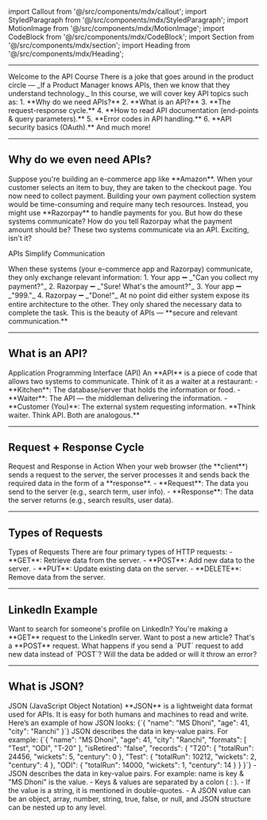 



import Callout from '@/src/components/mdx/callout';
import StyledParagraph from '@/src/components/mdx/StyledParagraph';
import MotionImage from '@/src/components/mdx/MotionImage';
import CodeBlock from '@/src/components/mdx/CodeBlock';
import Section from '@/src/components/mdx/section';
import Heading from '@/src/components/mdx/Heading';

---

<Section>
  <Heading level={1}>Welcome to the API Course</Heading>
  
  <StyledParagraph>
    There is a joke that goes around in the product circle — _If a Product Manager knows APIs, then we know that they understand technology._
  </StyledParagraph>

  <StyledParagraph>
    In this course, we will cover key API topics such as:
  </StyledParagraph>

  <StyledParagraph>
    1. **Why do we need APIs?**  
    2. **What is an API?**  
    3. **The request-response cycle.**  
    4. **How to read API documentation (end-points & query parameters).**  
    5. **Error codes in API handling.**  
    6. **API security basics (OAuth).**
  </StyledParagraph>

  <StyledParagraph>
    And much more!
  </StyledParagraph>
</Section>

---

## Why do we even need APIs?

<Section>
  <StyledParagraph>
    Suppose you're building an e-commerce app like **Amazon**.
  </StyledParagraph>

  <StyledParagraph>
    When your customer selects an item to buy, they are taken to the checkout page. You now need to collect payment. Building your own payment collection system would be time-consuming and require many tech resources. Instead, you might use **Razorpay** to handle payments for you. But how do these systems communicate? How do you tell Razorpay what the payment amount should be?
  </StyledParagraph>

  <MotionImage src="/images/api-for-pm/am_rzp.png" alt="Razorpay API Example" />

  <Callout type="info" title="API Communication">
    These two systems communicate via an API. Exciting, isn't it?
  </Callout>

  <Heading level={2}>APIs Simplify Communication</Heading>

  <StyledParagraph>
    When these systems (your e-commerce app and Razorpay) communicate, they only exchange relevant information:
  </StyledParagraph>

  <StyledParagraph>
    1. Your app ➖ _"Can you collect my payment?"_  
    2. Razorpay ➖ _"Sure! What's the amount?"_  
    3. Your app ➖ _"999."_  
    4. Razorpay ➖ _"Done!"_
  </StyledParagraph>

  <StyledParagraph>
    At no point did either system expose its entire architecture to the other. They only shared the necessary data to complete the task. This is the beauty of APIs — **secure and relevant communication.**
  </StyledParagraph>
</Section>

---

## What is an API?

<Section>
  <Heading level={2}>Application Programming Interface (API)</Heading>

  <StyledParagraph>
    An **API** is a piece of code that allows two systems to communicate. Think of it as a waiter at a restaurant:
  </StyledParagraph>

  <StyledParagraph>
    - **Kitchen**: The database/server that holds the information or food.  
    - **Waiter**: The API — the middleman delivering the information.  
    - **Customer (You)**: The external system requesting information.
  </StyledParagraph>

  <Callout type="info" title="API Analogy">
    **Think waiter. Think API. Both are analogous.**
  </Callout>
</Section>

---

## Request + Response Cycle

<Section>
  <Heading level={2}>Request and Response in Action</Heading>

  <StyledParagraph>
    When your web browser (the **client**) sends a request to the server, the server processes it and sends back the required data in the form of a **response**.
  </StyledParagraph>

  <StyledParagraph>
    - **Request**: The data you send to the server (e.g., search term, user info).  
    - **Response**: The data the server returns (e.g., search results, user data).
  </StyledParagraph>

  <MotionImage src="/images/api-for-pm/1.png" alt="Request-Response Cycle" />
</Section>

---

## Types of Requests

<Section>
  <Heading level={2}>Types of Requests</Heading>

  <StyledParagraph>
    There are four primary types of HTTP requests:
  </StyledParagraph>

  <StyledParagraph>
    - **GET**: Retrieve data from the server.  
    - **POST**: Add new data to the server.  
    - **PUT**: Update existing data on the server.  
    - **DELETE**: Remove data from the server.
  </StyledParagraph>
</Section>

---

## LinkedIn Example

<Section>
  <StyledParagraph>
    Want to search for someone's profile on LinkedIn? You're making a **GET** request to the LinkedIn server. Want to post a new article? That's a **POST** request.
  </StyledParagraph>

  <Callout type="info" title="Trivia Time 💡">
    What happens if you send a `PUT` request to add new data instead of `POST`? Will the data be added or will it throw an error?
  </Callout>
</Section>

---

## What is JSON?

<Section>
  <Heading level={2}>JSON (JavaScript Object Notation)</Heading>

  <StyledParagraph>
    **JSON** is a lightweight data format used for APIs. It is easy for both humans and machines to read and write.
  </StyledParagraph>

  <StyledParagraph>
    Here’s an example of how JSON looks:
  </StyledParagraph>

  <CodeBlock>
{`{
  "name": "MS Dhoni", 
  "age": 41, 
  "city": "Ranchi"
}`}
  </CodeBlock>

  <StyledParagraph>
    JSON describes the data in key-value pairs. For example:
  </StyledParagraph>

  <CodeBlock>
{`{
  "name": "MS Dhoni",
  "age": 41,
  "city": "Ranchi",
  "formats": [
    "Test",
    "ODI",
    "T-20"
  ],
  "isRetired": "false",
  "records": {
    "T20": {
      "totalRun": 24456,
      "wickets": 5,
      "century": 0
    },
    "Test": {
      "totalRun": 10212,
      "wickets": 2,
      "century": 4
    },
    "ODI": {
      "totalRun": 14000,
      "wickets": 1,
      "century": 14
    }
  }
}`}
  </CodeBlock>

  <StyledParagraph>
    - JSON describes the data in key-value pairs. For example: name is key & "MS Dhoni" is the value.  
    - Keys & values are separated by a colon ( : ).  
    - If the value is a string, it is mentioned in double-quotes.  
    - A JSON value can be an object, array, number, string, true, false, or null, and JSON structure can be nested up to any level.
  </StyledParagraph>
</Section>
